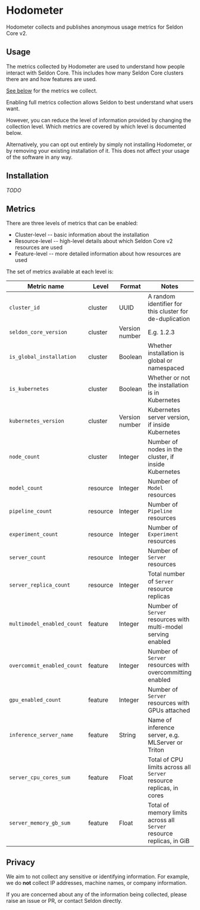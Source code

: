# Hodometer

Hodometer collects and publishes anonymous usage metrics for Seldon Core v2.

## Usage

The metrics collected by Hodometer are used to understand how people interact with Seldon Core.
This includes how many Seldon Core clusters there are and how features are used.

[See below](#metrics) for the metrics we collect.

Enabling full metrics collection allows Seldon to best understand what users want.

However, you can reduce the level of information provided by changing the collection level.
Which metrics are covered by which level is documented below.

Alternatively, you can opt out entirely by simply not installing Hodometer, or by removing your existing installation of it.
This does not affect your usage of the software in any way.

## Installation

_TODO_

## Metrics

There are three levels of metrics that can be enabled:
* Cluster-level -- basic information about the installation
* Resource-level -- high-level details about which Seldon Core v2 resources are used
* Feature-level -- more detailed information about how resources are used

The set of metrics available at each level is:

<!-- start list metrics -->

| Metric name | Level | Format | Notes |
| --- | --- | --- | --- |
| `cluster_id` | cluster | UUID | A random identifier for this cluster for de-duplication |
| `seldon_core_version` | cluster | Version number | E.g. 1.2.3 |
| `is_global_installation` | cluster | Boolean | Whether installation is global or namespaced |
| `is_kubernetes` | cluster | Boolean | Whether or not the installation is in Kubernetes |
| `kubernetes_version` | cluster | Version number | Kubernetes server version, if inside Kubernetes |
| `node_count` | cluster | Integer | Number of nodes in the cluster, if inside Kubernetes |
| `model_count` | resource | Integer | Number of `Model` resources |
| `pipeline_count` | resource | Integer | Number of `Pipeline` resources |
| `experiment_count` | resource | Integer | Number of `Experiment` resources |
| `server_count` | resource | Integer | Number of `Server` resources |
| `server_replica_count` | resource | Integer | Total number of `Server` resource replicas |
| `multimodel_enabled_count` | feature | Integer | Number of `Server` resources with multi-model serving enabled |
| `overcommit_enabled_count` | feature | Integer | Number of `Server` resources with overcommitting enabled |
| `gpu_enabled_count` | feature | Integer | Number of `Server` resources with GPUs attached |
| `inference_server_name` | feature | String | Name of inference server, e.g. MLServer or Triton |
| `server_cpu_cores_sum` | feature | Float | Total of CPU limits across all `Server` resource replicas, in cores |
| `server_memory_gb_sum` | feature | Float | Total of memory limits across all `Server` resource replicas, in GiB |

<!-- end list metrics -->

## Privacy

We aim to not collect any sensitive or identifying information.
For example, we do **not** collect IP addresses, machine names, or company information.

If you are concerned about any of the information being collected, please raise an issue or PR, or contact Seldon directly.

